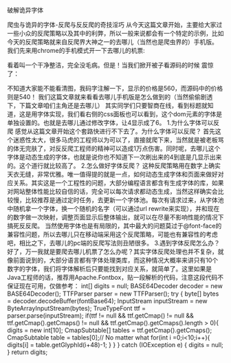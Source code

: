 破解诡异字体

爬虫与诡异的字体-反爬与反反爬的奇技淫巧
从今天这篇文章开始，主要给大家过一些小众的反爬策略以及其中的利弊，所以一般来说都会有一个特定的示例，比如今天的反爬策略就来自反爬界大神之一的去哪儿（当然也是爬虫界的）手机版。
我们先来用chrome的手机模式开一下去哪儿的机票:

看着叫一个干净整洁，完全没毛病。但是！当我们掀开被子看源码的时候 震惊了：

不知道大家能不能看清图，我码字注解一下，显示的价格是560，而源码中的价格则是540！
我们这篇文章就来看看去哪儿手机版是怎么做到的（当然偷偷剧透下，下篇文章咱们主角还是去哪儿）
其实同学们只要智商在线，看到标题就知道，这是用字体实现，我们看右侧的css面板也可以看到，这个dom元素的字体是单独设置的。也就是去哪儿通过修改字体，让4显示成了6。
1.为什么字体可以反爬
感觉从这篇文章开始这个套路快进行不下去了。为什么字体可以反爬？ 首先这个迷惑性太大，很多马虎的工程师以为可以了，直接就爬下来，当然就是被老板骂的体无完肤了，对反反爬工程师的精神可以造成1万点伤害。同时呢，去哪儿这个字体是动态生成的字体，也就是说你也不知道下一次刷出来的4到底是几显示出来的。这个道行就比较高了。
2.怎么做好字体反爬？
这种反爬策略用在数字上确实天衣无缝，非常优雅。唯一值得提的就是一点，如何动态生成字体和页面来做好对应关系。其实这是一个工程性的问题，大部分编程语言都含有生成字体的库，如果对网站整体性能比较自信的话，完全可以每次请求都动态生成，当然这样确实会比较慢，比较推荐是通过定时任务，去更新一个字体池。每次有请求过来，从字体池中随机拿一个字体，换一个随机的名字（可以通过url rewrite来实现），并和现在的数字做一次映射，调整页面显示后整体输出，就可以在尽量不影响性能的情况下搞死反反爬。
当然使用字体也是有局限的，其中最大的问题莫过于@font-face的兼容性问题，所以去哪儿只在移动端采用这个反爬策略，可能也有兼容性的考虑吧，相比之下，去哪儿的pc端的反爬写法则丑陋很多。
3.遇到字体反爬怎么办？
好了，万一我就是要爬去哪儿机票了怎么办呢？其实字体反爬处理也并不复杂，就像前面说到的，大部分语言都有字体处理类库，而这种情况大概率来讲只有10个数字的字体，我们将字体解析后只要能找到对应关系，就简单了。这里如果是Java工程师的话，推荐用Apache.Fontbox，贴一段解析的代码，注意这段代码不保证现在可用，仅做参考：
int[] digits = null;
BASE64Decoder decoder = new BASE64Decoder();
TTFParser parser = new TTFParser();
try {
byte[] bytes = decoder.decodeBuffer(fontBase64);
InputStream inputStream = new ByteArrayInputStream(bytes);
TrueTypeFont ttf = parser.parse(inputStream);
if(ttf != null && ttf.getCmap() != null &&
ttf.getCmap().getCmaps() != null &&
ttf.getCmap().getCmaps().length > 0){
digits = new int[10];
CmapSubtable[] tables = ttf.getCmap().getCmaps();
CmapSubtable table = tables[0];// No matter what
for(int i =0;i<10;i++){
digits[i] = table.getGlyphId(i+48)-1;
}
}
} catch (IOException e) {
digits = null;
}
return digits;